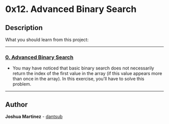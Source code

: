 # 0x12. Advanced Binary Search

## Description

What you should learn from this project:

---

### [0. Advanced Binary Search](./0-advanced_binary.c)

* You may have noticed that basic binary search does not necessarily return the index of the first value in the array (if this value appears more than once in the array).
In this exercise, you’ll have to solve this problem.

---

## Author

**Joshua Martinez** - [dantsub](https://github.com/dantsub)
